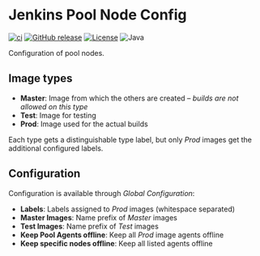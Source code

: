 # Jenkins Pool Node Config

[![ci](https://github.com/jhnc-oss/jenkins-pool-node-config/actions/workflows/ci.yml/badge.svg)](https://github.com/jhnc-oss/jenkins-pool-node-config/actions/workflows/ci.yml)
[![GitHub release](https://img.shields.io/github/release/jhnc-oss/jenkins-pool-node-config.svg)](https://github.com/jhnc-oss/jenkins-pool-node-config/releases)
[![License](https://img.shields.io/badge/license-MIT-yellow.svg)](LICENSE)
![Java](https://img.shields.io/badge/java-17-green.svg)

Configuration of pool nodes.

## Image types

- **Master**: Image from which the others are created – *builds are not allowed on this type*
- **Test**: Image for testing
- **Prod**: Image used for the actual builds

Each type gets a distinguishable type label, but only *Prod* images get the additional configured labels. 

## Configuration

Configuration is available through *Global Configuration*:

- **Labels**: Labels assigned to *Prod* images (whitespace separated)
- **Master Images**: Name prefix of *Master* images
- **Test Images**: Name prefix of *Test* images
- **Keep Pool Agents offline**: Keep all *Prod* image agents offline
- **Keep specific nodes offline**: Keep all listed agents offline

